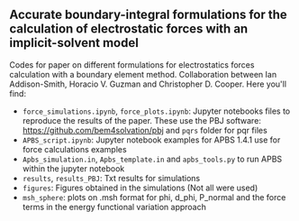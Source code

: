 ## Accurate boundary-integral formulations for the calculation of electrostatic forces with an implicit-solvent model

Codes for paper on different formulations for electrostatics forces calculation with a boundary element method. Collaboration between Ian Addison-Smith, Horacio V. Guzman and Christopher D. Cooper. Here you'll find:

* `force_simulations.ipynb`, `force_plots.ipynb`: Jupyter notebooks files to reproduce the results of the paper. These use the PBJ software: https://github.com/bem4solvation/pbj and `pqrs` folder for pqr files
* `APBS_script.ipynb`: Jupyter notebook examples for APBS 1.4.1 use for force calculations examples 
* `Apbs_simulation.in`, `Apbs_template.in` and `apbs_tools.py` to run APBS within the jupyter notebook
* `results`, `results_PBJ`: Txt results for simulations
* `figures`: Figures obtained in the simulations (Not all were used)
* `msh_sphere`: plots on .msh format for phi, d_phi, P_normal and the force terms in the energy functional variation approach
